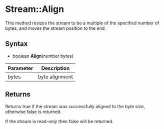 # Stream::Align

This method resizes the stream to be a multiple of the specified number of bytes, and moves the stream position to the end.

## Syntax

- boolean **Align**(number bytes)

| Parameter | Description |
|---|---|
| bytes | byte alignment |

## Returns

Returns true if the stream was successfully aligned to the byte size, otherwise false is returned.

If the stream is read-only then false will be returned.
